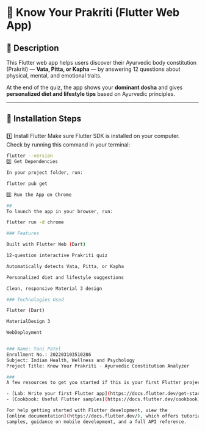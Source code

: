 # 🪷 Know Your Prakriti (Flutter Web App)

## 📘 Description
This Flutter web app helps users discover their Ayurvedic body constitution (Prakriti) — **Vata, Pitta, or Kapha** — by answering 12 questions about physical, mental, and emotional traits.

At the end of the quiz, the app shows your **dominant dosha** and gives **personalized diet and lifestyle tips** based on Ayurvedic principles.

---

## 🚀 Installation Steps

###
1️⃣ Install Flutter
Make sure Flutter SDK is installed on your computer.  
Check by running this command in your terminal:
```bash
flutter --version
2️⃣ Get Dependencies

In your project folder, run:

flutter pub get

3️⃣ Run the App on Chrome

##
To launch the app in your browser, run:

flutter run -d chrome

### Features

Built with Flutter Web (Dart)

12-question interactive Prakriti quiz

Automatically detects Vata, Pitta, or Kapha

Personalized diet and lifestyle suggestions

Clean, responsive Material 3 design

### Technologies Used

Flutter (Dart)

MaterialDesign 3

WebDeployment


### Name: Yani Patel
Enrollment No.: 202203103510286
Subject: Indian Health, Wellness and Psychology
Project Title: Know Your Prakriti - Ayurvedic Constitution Analyzer

###
A few resources to get you started if this is your first Flutter project:

- [Lab: Write your first Flutter app](https://docs.flutter.dev/get-started/codelab)
- [Cookbook: Useful Flutter samples](https://docs.flutter.dev/cookbook)

For help getting started with Flutter development, view the
[online documentation](https://docs.flutter.dev/), which offers tutorials,
samples, guidance on mobile development, and a full API reference.
